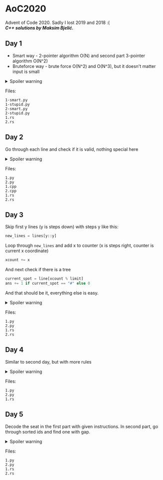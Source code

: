 # AoC2020
Advent of Code 2020. Sadly I lost 2019 and 2018 :(  
**_C++ solutions by Maksim Bjelić._**

## Day 1
 - Smart way - 2-pointer algorithm O(N) and second part 3-pointer algorithm O(N^2)
 - Bruteforce way - brute force O(N^2) and O(N^3), but it doesn't matter input is small


<details>
  <summary>Spoiler warning</summary>
    Part 1: 1020084<br />
    Part 2: 295086480
</details>

Files:
```
1-smart.py  
1-stupid.py  
2-smart.py  
2-stupid.py
1.rs
2.rs
```
## Day 2
Go through each line and check if it is valid, nothing special here

<details>
  <summary>Spoiler warning</summary>
    Part 1: 439<br />
    Part 2: 584
</details>

Files:
```
1.py
2.py
1.cpp
2.cpp
1.rs
2.rs
```
## Day 3
Skip first y lines (y is steps down) with steps y like this:
```python
new_lines = lines[y::y]
```
Loop through `new_lines` and add x to counter (x is steps right, counter is current x coordinate)
```python
xcount += x
```
And next check if there is a tree
```python
current_spot = line[xcount % limit]
ans += 1 if current_spot == "#" else 0
```
And that should be it, everything else is easy.

<details>
  <summary>Spoiler warning</summary>
  Part 1: 299<br />
  Part 2: 3621285278
</details>

Files:
```
1.py
2.py
1.rs
2.rs
```
## Day 4
Similar to second day, but with more rules

<details>
  <summary>Spoiler warning</summary>
    Part 1: 250<br />
    Part 2: 158
</details>

Files:
```
1.py
2.py
1.rs
```

## Day 5
Decode the seat in the first part with given instructions.
In second part, go through sorted ids and find one with gap.

<details>
  <summary>Spoiler warning</summary>
    Part 1: 858<br />
    Part 2: 557
</details>

Files:
```
1.py
2.py
1.rs
2.rs
```

